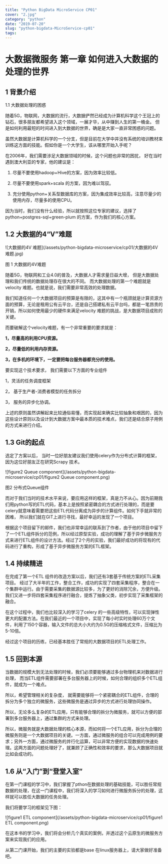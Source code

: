 ```yaml
---
title: "Python BigData MicroService CP01"
cover: "2.jpg"
category: "python"
date: "2019-07-20"
slug: "python-bigdata-MicroService-cp01"
tags:
---
```


# 大数据微服务 第一章 如何进入大数据的处理的世界

## 1         背景介绍

1.1     大数据处理的困惑

随着5G，物联网，大数据的流行，大数据俨然已经成为计算机科学这个王冠上的钻石，很多朋友都希望进入这个领域，一展才华，从中赚到人生的第一桶金。 但是如何利用最短的时间进入到大数据的世界，确是是大家一直非常困惑的问题。

虽然大数据是计算机科学的一个分支，但是目前在大学中并没有系统的培训教材来训练这方面的技能。假如你是一个大学生，该从哪里开始入手呢？

在2006年，我们需要涉足大数据领域的时候，这个问题也非常的困扰， 好在当时遇到澳大利亚的专家，他的建议是：

1. 尽量不要使用hadoop+Hive的方案，因为效率比较低。

2. 尽量不要使用spark+scala 的方案，因为难以驾驭。

3. 充分使用python+关系型数据库的方案，因为集成效率比较高，注意尽量少的使用内存，尽量多的使用CPU。

因为当时，我们没有什么经验，所以就按照这位专家的建议，选择了python+postgres-sql+green-plum 的方案，作为我们的核心方案。





## 1.2     大数据的4“V”难题



![大数据的4V 难题](/assets/python-bigdata-microservice/cp01/大数据的4V 难题.jpg)

图 1  大数据的4V难题

随着5G，物联网和工业4.0的普及，大数据人才需求量日益大增， 但是大数据处理和我们传统的数据处理存在很大的不同。 而大数据处理的第一个难题就是velocity 难题。也就是说，我们需要非常高效的处理数据。

我们知道任何一个大数据项目的预算是有限的，这其中有一个瓶颈就是计算资源方面的预算，无论是租用公有云平台，还是自己搭建私有云平台吗，都是一笔昂贵的开销，所以如何使用最少的硬件来满足velocity 难题的挑战，是大数据项目成败的关键。

而要破解这个velocity难题，有一个非常重要的要求就是：

**1，尽量高的利用CPU资源。**

**2，尽量低的利用内存资源。**

**3，在多机的环境下，一定要把每台服务器都充分的使用。**

  要实现这个技术要求， 我们需要以下方面的专业组件

   1，灵活的任务调度框架

   2， 基于生产者-消费者模型的任务拆分

   3， 服务的异步化协调。

上述的原则虽然讲解起来比较通俗易懂，而实现起来确实比较抽象和艰困的，因为这些设计原则以及设计到大数据方案中最本质的技术难点，我们还是结合原子用例的方式来进行介绍。



## 1.3      Git的起点

选定了方案以后， 当时一位好朋友建议我们使用celery作为分布式计算的框架，因为这位好朋友正在研究Scrapy 技术。

![figure2 Queue component](/assets/python-bigdata-microservice/cp01/figure2 Queue component.png)

图2 分布式Queue组件

而对于我们当时的技术水平来说，要应用这样的框架，真是力不从心。因为前期我们用python写的ETL代码，基本上是按照紧密耦合的方式进行处理的，而是要celery就意味着需要把这些ETL代码分离成为异步的计算组件。如何下手就非常的困难， 所以我们就在GIT上进行寻找，最好幸运的发现了一个项目。

根据这个项目留下的邮件，我们也非常幸运的联系到了作者，由于他的项目中留下了一个ETL组件拆分的范例，所以经过原型实验，成功的理解了基于异步微服务方式来进行ETL组件的设计方法。经过了2个月的实验，我们最好成功的将现有的代码进行了重构，形成了基于异步微服务方案的ETL框架。

## 1.4     持续精进

在完成了第一个ETL 组件的改造方案以后，我们还有3套基于传统方案的ETL采集项目。 经过了大半年的工作，整合工作，成功的实现了四套采集程序，整合在一个集群中运行。由于需要采集的数据源比较多，为了更好的消除冗余，方便升级。 我们又进一步将四套采集程序进行融合，提炼了抽象父类，初步实现了采集框架的融合。

在这个过程中，我们也比较深入的学习了celery 的一些高级特性，可以实现弹性更大的配置方法。在我们最近的一个项目中，实现了每小时实时处理60万个文件，利用了150个容器，输入文件的总大小大约为0.5G的压缩格式文件，压缩比为5-10倍。

经过这个项目的历练，已经基本胜任了常规的大数据项目的ETL处理工作。



## 1.5     回到本源

当数据的规模大到无法处理的时候，我们必须要能够通过多台物理机来对数据进行处理， 而当ETL组件需要部署在多台服务器上的时候，如何合理的组织多个ETL组件，就成为一个难点。

所以，希望管理相关的复杂度， 就需要能够将一个紧密耦合的ETL组件，合理的拆分为多个独立的微服务，这些微服务是通过异步的方式进行处理协同操作。

  所以，无论多么复杂的ETL应用，只有能够合理的拆分为微服务，就可以方便的部署到多台服务器上，通过集群的方式来处理。  

 所以，微服务就是大数据处理的核心本源，而如何将一个ETL应用，拆分为合理的微服务则是一个大数据项目的关键。一方面，通过微服务的组合可以完成用例的要求；另外一方面，通过微服务的并行化运算，可以非常方便的实现数据的快速处理。这两方面的问题处理好了，就兼顾了正确性和效率的要求，那么大数据项目就比如会成功的。



## 1.6     从“入门”到“登堂入室”

在第一门课程的学习中，我们掌握了pthon在数据处理的基础技能，可以胜任常规数据的处理，在这一门课程中，我们将深入的学习如何进行微服务拆分的处理，这样就可以胜任大数据的任务处理。

我们将要学习的框架见下图：

![figure1 ETL component](/assets/python-bigdata-microservice/cp01/figure1 ETL component.png)

在这本书的学习中，我们将会分析几个真实的案例，并透过这个云原生的微服务方案来实现我们的应用。

从第二门课开始，我们的主要的实验都是base 在linux服务器上，请大家做好准备吧。
